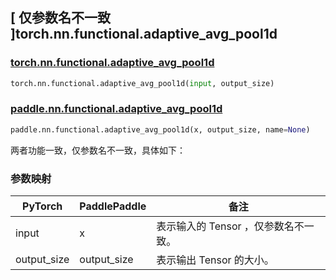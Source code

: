 ## [ 仅参数名不一致 ]torch.nn.functional.adaptive_avg_pool1d

### [torch.nn.functional.adaptive_avg_pool1d](https://pytorch.org/docs/stable/generated/torch.nn.functional.adaptive_avg_pool1d.html?highlight=adaptive_avg_pool1d#torch.nn.functional.adaptive_avg_pool1d)

```python
torch.nn.functional.adaptive_avg_pool1d(input, output_size)
```

### [paddle.nn.functional.adaptive_avg_pool1d](https://www.paddlepaddle.org.cn/documentation/docs/zh/develop/api/paddle/nn/functional/adaptive_avg_pool1d_cn.html)

```python
paddle.nn.functional.adaptive_avg_pool1d(x, output_size, name=None)
```

两者功能一致，仅参数名不一致，具体如下：
### 参数映射

| PyTorch       | PaddlePaddle | 备注                                                   |
| ------------- | ------------ | ------------------------------------------------------ |
| input           | x           | 表示输入的 Tensor ，仅参数名不一致。               |
| output_size           | output_size           | 表示输出 Tensor 的大小。               |
